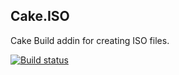 ## Cake.ISO

Cake Build addin for creating ISO files.

[![Build status](https://ci.appveyor.com/api/projects/status/smkq9ya8m7sa0mpg?svg=true)](https://ci.appveyor.com/project/austinlparker/cake-iso)
